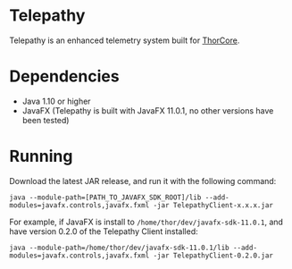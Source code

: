 # Telepathy
Telepathy is an enhanced telemetry system built for [ThorCore](https://github.com/FTC-9974-THOR/ThorCore).

# Dependencies
 * Java 1.10 or higher
 * JavaFX (Telepathy is built with JavaFX 11.0.1, no other versions have been tested)

# Running
Download the latest JAR release, and run it with the following command:

    java --module-path=[PATH_TO_JAVAFX_SDK_ROOT]/lib --add-modules=javafx.controls,javafx.fxml -jar TelepathyClient-x.x.x.jar

For example, if JavaFX is install to ```/home/thor/dev/javafx-sdk-11.0.1```, and have version 0.2.0 of the Telepathy Client installed:

    java --module-path=/home/thor/dev/javafx-sdk-11.0.1/lib --add-modules=javafx.controls,javafx.fxml -jar TelepathyClient-0.2.0.jar
